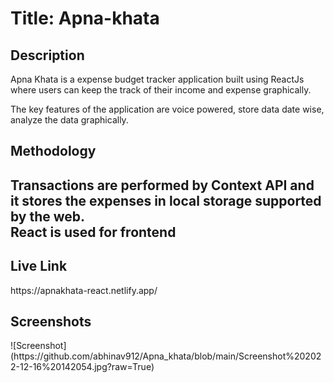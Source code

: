 <h1>Title: Apna-khata</h1>
<h2>Description</h2>
Apna Khata is a expense budget tracker application built using
ReactJs where users can keep the track of their income and expense
graphically.

The key features of the application are voice powered, store data
date wise, analyze the data graphically.
<h2>Methodology<h2>
Transactions are performed by Context API and it stores the expenses
in local storage supported by the web.<br>
React is used for frontend

<h2>Live Link</h2>
https://apnakhata-react.netlify.app/

<h2>Screenshots</h2>
![Screenshot](https://github.com/abhinav912/Apna_khata/blob/main/Screenshot%202022-12-16%20142054.jpg?raw=True)
